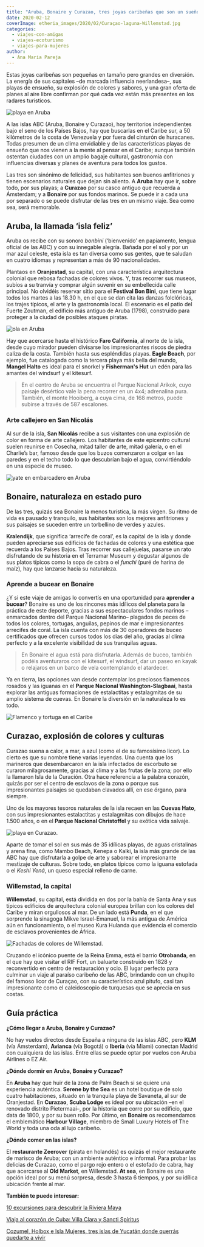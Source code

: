 ```yaml
---
title: "Aruba, Bonaire y Curazao, tres joyas caribeñas que son un sueño"
date: 2020-02-12
coverImage: etheria_images/2020/02/Curaçao-laguna-Willemstad.jpg
categories: 
  - viajes-con-amigas
  - viajes-ecoturismo
  - viajes-para-mujeres
author: 
  - Ana Maria Pareja
---
```


Estas joyas caribeñas son pequeñas en tamaño pero grandes en diversión. La energía de 
sus capitales –de marcada influencia neerlandesa–, sus playas de ensueño, su explosión 
de colores y sabores, y una gran oferta de planes al aire libre confirman por qué cada 
vez están más presentes en los radares turísticos. 

![playa en Aruba](etheria_images/2020/02/Aruba-playa-rodgers-900x639.jpg "Rodger's Beach en Aruba. © Julie Lascaris")

A las islas ABC (Aruba, Bonaire y Curazao), hoy territorios independientes bajo el seno 
de los Países Bajos, hay que buscarlas en el Caribe sur, a 50 kilómetros de la costa de 
Venezuela y por fuera del cinturón de huracanes. Todas presumen de un clima envidiable y 
de las características playas de ensueño que nos vienen a la mente al pensar en el 
Caribe; aunque también ostentan ciudades con un amplio bagaje cultural, gastronomía con 
influencias diversas y planes de aventura para todos los gustos. 

Las tres son sinónimo de felicidad, sus habitantes son buenos anfitriones y tienen 
escenarios naturales que dejan sin aliento. A **Aruba** hay que ir, sobre todo, por sus 
playas; a **Curazao** por su casco antiguo que recuerda a Ámsterdam; y a **Bonaire** por 
sus fondos marinos. Se puede ir a cada una por separado o se puede disfrutar de las tres 
en un mismo viaje. Sea como sea, será memorable. 

## Aruba, la llamada ‘isla feliz’

Aruba os recibe con su sonoro _bonbini_ (‘bienvenido’ en papiamento, lengua oficial de 
las ABC) y con su innegable alegría. Bañada por el sol y por un mar azul celeste, esta 
isla es tan diversa como sus gentes, que te saludan en cuatro idiomas y representan a 
más de 90 nacionalidades. 

Plantaos en **Oranjestad**, su capital, con una característica arquitectura colonial que 
rebosa fachadas de colores vivos. Y, tras recorrer sus museos, subíos a su tranvía y 
comprar algún suvenir en su embellecida calle principal. No olvidéis reservar sitio para 
el **Festival Bon Bini**, que tiene lugar todos los martes a las 18.30 h, en el que se 
dan cita las danzas folclóricas, los trajes típicos, el arte y la gastronomía local. El 
escenario es el patio del Fuerte Zoutman, el edificio más antiguo de Aruba (1798), 
construido para proteger a la ciudad de posibles ataques piratas. 

![ola en Aruba](etheria_images/2020/02/Aruba-ola-900x600.jpg "Mar en Aruba. © David Troeger")

Hay que acercarse hasta el histórico **Faro California**, al norte de la isla, desde 
cuyo mirador pueden divisarse los impresionantes riscos de piedra caliza de la costa. 
También hasta sus espléndidas playas. **Eagle Beach**, por ejemplo, fue catalogada como 
la tercera playa más bella del mundo, **Mangel Halto** es ideal para el snorkel y 
**Fisherman's Hut** un edén para las amantes del windsurf y el kitesurf. 

> En el centro de Aruba se encuentra el Parque Nacional Arikok, cuyo paisaje desértico 
> vale la pena recorrer en un 4x4; adrenalina pura. También, el monte Hooiberg, a cuya 
> cima, de 168 metros, puede subirse a través de 587 escalones. 

### Arte callejero en San Nicolás

Al sur de la isla, **San Nicolás** recibe a sus visitantes con una explosión de color en 
forma de arte callejero. Los habitantes de este epicentro cultural suelen reunirse en 
Cosecha, mitad taller de arte, mitad galería, o en el Charlie’s bar, famoso desde que 
los buzos comenzaron a colgar en las paredes y en el techo todo lo que descubrían bajo 
el agua, convirtiéndolo en una especie de museo. 

![yate en embarcadero en Aruba](etheria_images/2020/02/Aruba-embarcadero-900x598.jpg "Playa en Aruba. © Paulo Evangelista")

## Bonaire, naturaleza en estado puro

De las tres, quizás sea Bonaire la menos turística, la más virgen. Su ritmo de vida es 
pausado y tranquilo, sus habitantes son los mejores anfitriones y sus paisajes se 
suceden entre un torbellino de verdes y azules. 

**Kralendijk**, que significa ‘arrecife de coral’, es la capital de la isla y donde 
pueden apreciarse sus edificios de fachadas de colores y una estética que recuerda a los 
Países Bajos. Tras recorrer sus callejuelas, pasarse un rato disfrutando de su historia 
en el Terramar Museum y degustar algunos de sus platos típicos como la sopa de cabra o 
el _funchi_ (puré de harina de maíz), hay que lanzarse hacia su naturaleza. 

### Aprende a bucear en Bonaire

¿Y si este viaje de amigas lo convertís en una oportunidad para **aprender a bucear**? 
Bonaire es uno de los rincones más idílicos del planeta para la práctica de este 
deporte, gracias a sus espectaculares fondos marinos –enmarcados dentro del Parque 
Nacional Marino– plagados de peces de todos los colores, tortugas, anguilas, pepinos de 
mar e impresionantes arrecifes de coral. La isla cuenta con más de 30 operadores de 
buceo certificados que ofrecen cursos todos los días del año, gracias al clima perfecto 
y a la excelente visibilidad de sus tranquilas aguas. 

> En Bonaire el agua está para disfrutarla. Además de buceo, también podéis aventuraros 
> con el kitesurf, el windsurf, dar un paseo en kayak o relajaros en un barco de vela 
> contemplando el atardecer. 

Ya en tierra, las opciones van desde contemplar los preciosos flamencos rosados y las 
iguanas en el **Parque Nacional Washington-Slagbaai**, hasta explorar las antiguas 
formaciones de estalactitas y estalagmitas de su amplio sistema de cuevas. En Bonaire la 
diversión en la naturaleza lo es todo. 

![Flamenco y tortuga en el Caribe](etheria_images/2020/02/Aruba-fauna-900x674.jpg "La fauna autóctona es uno de los alicientes para visitar las islas ABC. © Raoul Croes/David Troeger")

## Curazao, explosión de colores y culturas

Curazao suena a calor, a mar, a azul (como el de su famosísimo licor). Lo cierto es que 
su nombre tiene varias leyendas. Una cuenta que los marineros que desembarcaron en la 
isla infectados de escorbuto se curaron milagrosamente, gracias al clima y a las frutas 
de la zona; por ello la llamaron Isla de la Curación. Otra hace referencia a la palabra 
corazón, quizás por ser el centro de esclavos de la zona o porque sus impresionantes 
paisajes se quedaban clavados allí, en ese órgano, para siempre. 

Uno de los mayores tesoros naturales de la isla recaen en las **Cuevas Hato**, con sus 
impresionantes estalactitas y estalagmitas con dibujos de hace 1.500 años, o en el 
**Parque Nacional Christoffel** y su exótica vida salvaje. 

![playa en Curazao.](etheria_images/2020/02/Curazao-playa-900x600.jpg "Una de las playas de Curazao. © Jorgen Hendriksen")

Aparte de tomar el sol en sus más de 35 idílicas playas, de aguas cristalinas y arena 
fina, como Mambo Beach, Kenepa o Kalki, la isla más grande de las ABC hay que 
disfrutarla a golpe de arte y saborear el impresionante mestizaje de culturas. Sobre 
todo, en platos típicos como la iguana estofada o el _Keshi Yená_, un queso especial 
relleno de carne. 

### Willemstad, la capital

**Willemstad**, su capital, está dividida en dos por la bahía de Santa Ana y sus típicos 
edificios de arquitectura colonial europea brillan con los colores del Caribe y miran 
orgullosos al mar. De un lado está **Punda**, en el que sorprende la sinagoga Mikve 
Israel-Emanuel, la más antigua de América aún en funcionamiento, o el museo Kura Hulanda 
que evidencia el comercio de esclavos provenientes de África. 

![Fachadas de colores de Willemstad.](etheria_images/2020/02/Curazao-Willemstad-900x599.jpg "Fachadas de Willemstad. © Matthew T. Rader")

Cruzando el icónico puente de la Reina Emma, está el barrio **Otrobanda**, en el que hay 
que visitar el RIF Fort, un baluarte construido en 1828 y reconvertido en centro de 
restauración y ocio. El lugar perfecto para culminar un viaje al paraíso caribeño de las 
ABC, brindando con un chupito del famoso licor de Curaçao, con su característico azul 
pitufo, casi tan impresionante como el caleidoscopio de turquesas que se aprecia en sus 
costas. 

## Guía práctica

**¿Cómo llegar a Aruba, Bonaire y Curazao?** 

No hay vuelos directos desde España a ninguna de las islas ABC, pero **KLM** (vía 
Ámsterdam), **Avianca** (vía Bogotá) o **Iberia** (vía Miami) conectan Madrid con 
cualquiera de las islas. Entre ellas se puede optar por vuelos con Aruba Airlines o EZ 
Air. 

**¿Dónde dormir en Aruba, Bonaire y Curazao?** 

En **Aruba** hay que huir de la zona de Palm Beach si se quiere una experiencia 
auténtica. **Serene by the Sea** es un hotel boutique de solo cuatro habitaciones, 
situado en la tranquila playa de Savaneta, al sur de Oranjestad. En **Curazao**, **Scuba 
Lodge** es ideal por su ubicación –en el renovado distrito Pietermaai–, por la historia 
que corre por su edificio, que data de 1800, y por su buen rollo. Por último, en 
**Bonaire** os recomendamos el emblemático **Harbour Village**, miembro de Small Luxury 
Hotels of The World y toda una oda al lujo caribeño. 

**¿Dónde comer en las islas?** 

El **restaurante Zeerover** (pirata en holandés) es quizás el mejor restaurante de 
marisco de Aruba; con un ambiente auténtico e informal. Para probar las delicias de 
Curazao, como el pargo rojo entero o el estofado de cabra, hay que acercarse al **Old 
Market**, en Willemstad. **At sea**, en Bonaire es una opción ideal por su menú 
sorpresa, desde 3 hasta 6 tiempos, y por su idílica ubicación frente al mar. 

**También te puede interesar:** 

[10 excursiones para descubrir la Riviera 
Maya](https://etheriamagazine.com/2022/02/01/excursiones-en-riviera-maya-mexico/) 

[Viaja al corazón de Cuba: Villa Clara y Sancti 
Spíritus](https://etheriamagazine.com/2022/01/03/viaje-cuba-villa-clara-y-sancti-spiritus/) 

[Cozumel, Holbox e Isla Mujeres, tres islas de Yucatán donde querrás quedarte a 
vivir](https://etheriamagazine.com/2021/08/01/que-ver-en-las-islas-de-yucatan-mexico/)
